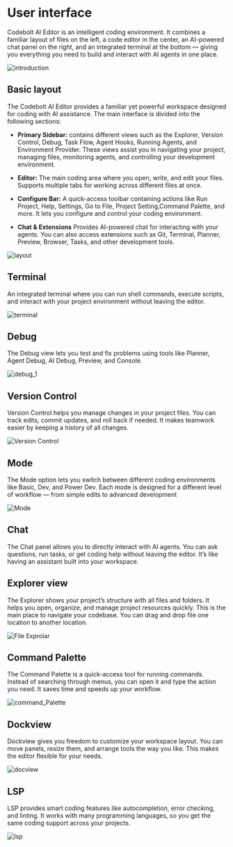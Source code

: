 # User interface 

Codebolt AI Editor is an intelligent coding environment. It combines a familiar layout of files on the left, a code editor in the center, an AI-powered chat panel on the right, and an integrated terminal at the bottom — giving you everything you need to build and interact with AI agents in one place.

![introduction](/img/after-selection.png)


## Basic layout

The Codebolt AI Editor provides a familiar yet powerful workspace designed for coding with AI assistance. The main interface is divided into the following sections:

- **Primary Sidebar:** contains different views such as the Explorer, Version Control, Debug, Task Flow, Agent Hooks, Running Agents, and Environment Provider. These views assist you in navigating your project, managing files, monitoring agents, and controlling your development environment.

- **Editor:** The main coding area where you open, write, and edit your files. Supports multiple tabs for working across different files at once.

- **Configure Bar:** A quick-access toolbar containing actions like Run Project, Help, Settings, Go to File, Project Setting,Command Palette,  and more. It lets you configure and control your coding environment.

- **Chat & Extensions** Provides AI-powered chat for interacting with your agents. You can also access extensions such as Git, Terminal, Planner, Preview, Browser, Tasks, and other development tools.

    
![layout](/layout/layout.png)


## Terminal
An integrated terminal where you can run shell commands, execute scripts, and interact with your project environment without leaving the editor.

![terminal](/img/terminal.png)

## Debug

The Debug view lets you test and fix problems using tools like Planner, Agent Debug, AI Debug, Preview, and Console.

![debug_1](/img/debug_1.png)

## Version Control

Version Control helps you manage changes in your project files. You can track edits, commit updates, and roll back if needed. It makes teamwork easier by keeping a history of all changes.

![Version Control](/layout/version_control.png)

## Mode

The Mode option lets you switch between different coding environments like Basic, Dev, and Power Dev. Each mode is designed for a different level of workflow — from simple edits to advanced development

![Mode](/layout/lsp.png)

## Chat

The Chat panel allows you to directly interact with AI agents. You can ask questions, run tasks, or get coding help without leaving the editor. It’s like having an assistant built into your workspace.


## Explorer view

The Explorer shows your project’s structure with all files and folders. It helps you open, organize, and manage project resources quickly. This is the main place to navigate your codebase. You can drag and drop file one location to another location.

![File Exprolar](/layout/file_exprolar.png)


## Command Palette
The Command Palette is a quick-access tool for running commands. Instead of searching through menus, you can open it and type the action you need. It saves time and speeds up your workflow.

![command_Palette](/layout/command_Palette.png)

## Dockview

Dockview gives you freedom to customize your workspace layout. You can move panels, resize them, and arrange tools the way you like. This makes the editor flexible for your needs.

![docview](/video/basics/docview.gif)

## LSP

LSP provides smart coding features like autocompletion, error checking, and linting. It works with many programming languages, so you get the same coding support across your projects.

![lsp](/layout/lsp.png)

